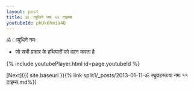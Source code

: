 ```yaml
---
layout: post
title: ॐ ायुधिने नमः ११ टाइम्स
youtubeId: phUk6hmia4Q
---
```

 
 
 ॐ ायुधिने नमः  
 
 -  जो सभी प्रकार के हथियारों को वहन करता है 
 
  
 
  
 
 
 
 
 
 


{% include youtubePlayer.html id=page.youtubeId %}
 
[Next]({{ site.baseurl }}{% link  split1/_posts/2013-01-11-ॐ स्थ्रुवहस्तःया नमः ११ टाइम्स.md%})
 
